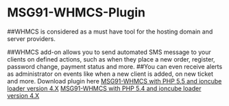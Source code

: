 # MSG91-WHMCS-Plugin
##WHMCS is considered as a must have tool for the hosting domain and server providers. 

##WHMCS add-on allows you to send automated SMS message to your clients on defined actions, such as when they place a new order, register, password change, payment status and more.
##You can even receive alerts as administrator on events like when a new client is added, on new ticket and more.
Download plugin here
[MSG91-WHMCS with PHP 5.5 and ioncube loader version 4.X](https://s3.amazonaws.com/msg91-whmcs/msg91_sms-legacy-php5.5.zip)
[MSG91-WHMCS with PHP 5.4 and ioncube loader version 4.X](https://s3.amazonaws.com/msg91-whmcs/msg91_sms-legacy-php5.4.zip)

